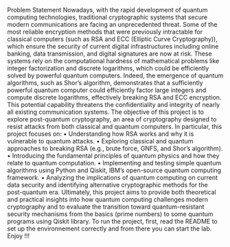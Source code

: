 Problem Statement
Nowadays, with the rapid development of quantum computing technologies, traditional cryptographic systems that secure modern communications are facing an unprecedented threat. Some of the most reliable encryption methods that were previously intractable for classical computers (such as RSA and ECC (Elliptic Curve Cryptography)), which ensure the security of current digital infrastructures including online banking, data transmission, and digital signatures are now at risk. These systems rely on the computational hardness of mathematical problems like integer factorization and discrete logarithms, which could be efficiently solved by powerful quantum computers.
Indeed, the emergence of quantum algorithms, such as Shor’s algorithm, demonstrates that a sufficiently powerful quantum computer could efficiently factor large integers and compute discrete logarithms, effectively breaking RSA and ECC encryption. This potential capability threatens the confidentiality and integrity of nearly all existing communication systems.
The objective of this project is to explore post-quantum cryptography, an area of cryptography designed to resist attacks from both classical and quantum computers. In particular, this project focuses on:
•	Understanding how RSA works and why it is vulnerable to quantum attacks.
•	Exploring classical and quantum approaches to breaking RSA (e.g., brute force, GNFS, and Shor’s algorithm).
•	Introducing the fundamental principles of quantum physics and how they relate to quantum computation.
•	Implementing and testing simple quantum algorithms using Python and Qiskit, IBM’s open-source quantum computing framework.
•	Analyzing the implications of quantum computing on current data security and identifying alternative cryptographic methods for the post-quantum era.
Ultimately, this project aims to provide both theoretical and practical insights into how quantum computing challenges modern cryptography and to evaluate the transition toward quantum-resistant security mechanisms from the basics (prime numbers) to some quantum programs using Qiskit library.
To run the project, first, read the README to set up the environnement correctly and from there you can start the lab. Enjoy !!! 